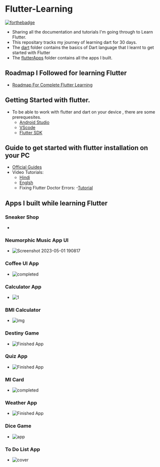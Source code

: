 # Flutter-Learning
[![forthebadge](https://forthebadge.com/images/badges/built-with-love.svg)](https://forthebadge.com)
- Sharing all the documentation and tutorials I'm going through to Learn Flutter.
- This repositary tracks my journey of learning dart for 30 days.
- The [dart](https://github.com/ArslanYM/Flutter-Learning/tree/main/dart) folder contains the basics of Dart language that I learnt to get started with Flutter
- The [flutterApps](https://github.com/ArslanYM/Flutter-Learning/tree/main/Flutter-apps) folder contains all the apps I built.

## Roadmap I Followed for learning Flutter

- [Roadmap For Complete Flutter Learning ](https://roadmap.sh/flutter)

## Getting Started with flutter.

- To be able to work with flutter and dart on your device , there are some prerequesites.
  - [Android Studio](https://developer.android.com/studio)
  - [VScode](https://code.visualstudio.com/Download)
  - [Flutter SDK](https://docs.flutter.dev/get-started/install)

## Guide to get started with flutter installation on your PC

- [Official Guides](https://docs.flutter.dev/get-started/install)
- Video Tutorials:
  - [Hindi](https://www.youtube.com/watch?v=BqHOtlh3Dd4)
  - [Englsh](https://youtu.be/fDnqXmLSqtg)
  -  Fixing Flutter Doctor Errors: 
     -[Tutorial](https://youtu.be/a8bzTTu_eMU)
     
## Apps I built while learning Flutter 
### Sneaker Shop
- 
### Neumorphic Music App UI
- ![Screenshot 2023-05-01 190817](https://user-images.githubusercontent.com/104521101/235459411-90e804de-9d8c-41fa-9590-c7965f2f0cd6.png)
### Coffee UI App 
- ![completed](https://user-images.githubusercontent.com/104521101/234616606-aff804aa-4d48-483b-9ae1-c01c6fc5d2ab.png)
### Calculator App 
 - ![1](https://user-images.githubusercontent.com/104521101/234316959-0c91ee79-fa98-40ad-8072-e77b54ab6f13.png)
### BMI Calculator
 - ![img](https://cdn.dribbble.com/users/1553101/screenshots/4585382/dribbble_post.png)
### Destiny Game
 - ![Finished App](https://github.com/londonappbrewery/Images/blob/master/Destini.gif)
### Quiz App
 - ![Finished App](https://github.com/londonappbrewery/Images/blob/master/quizzler-demo.gif)
### MI Card
 - ![completed](https://user-images.githubusercontent.com/104521101/229839344-f884108c-f50e-49c4-b38e-faabfd2aa31c.png)
### Weather App 
 - ![Finished App](https://github.com/londonappbrewery/Images/blob/master/clima-demo.gif)
### Dice Game 
 - ![app](https://user-images.githubusercontent.com/104521101/229861798-f427059f-8a8a-4c29-b54a-25947cc35a69.png)
### To Do List App
 - ![cover](https://user-images.githubusercontent.com/104521101/234003413-f0b9a3d0-b3ac-464f-bf4b-ad143723bcda.png)
